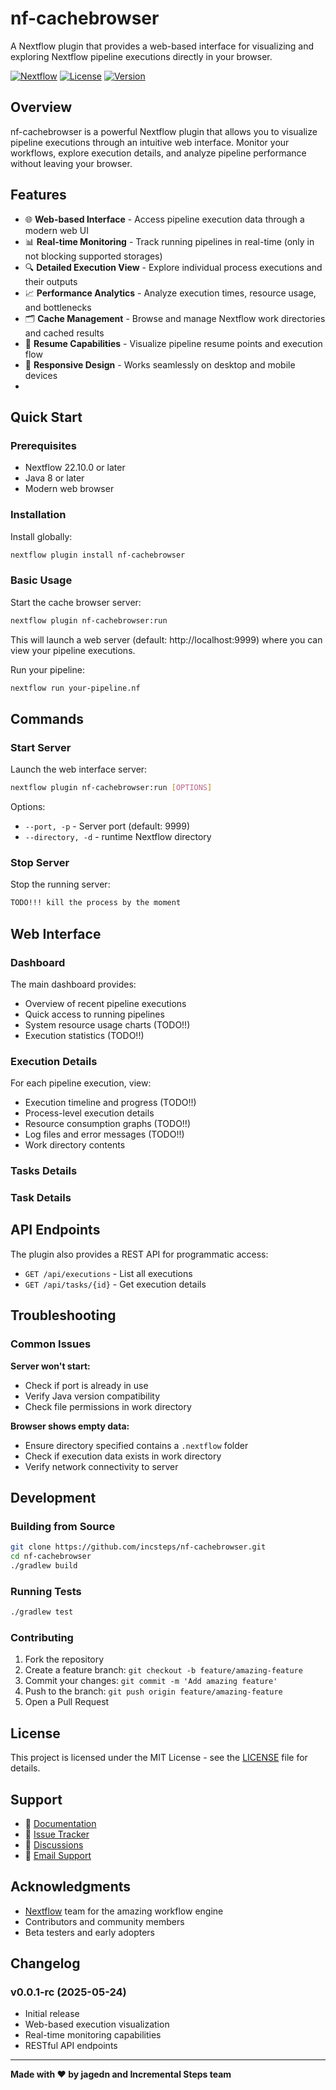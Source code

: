 # nf-cachebrowser

A Nextflow plugin that provides a web-based interface for visualizing and exploring Nextflow pipeline executions directly in your browser.

[![Nextflow](https://img.shields.io/badge/nextflow-%E2%89%A522.10.0-brightgreen.svg)](https://www.nextflow.io/)
[![License](https://img.shields.io/badge/License-MIT-blue.svg)](LICENSE)
[![Version](https://img.shields.io/badge/version-0.0.1-orange.svg)](https://github.com/your-org/nf-cachebrowser/releases)

## Overview

nf-cachebrowser is a powerful Nextflow plugin that allows you to visualize pipeline executions through an intuitive web interface. Monitor your workflows, explore execution details, and analyze pipeline performance without leaving your browser.

## Features

- 🌐 **Web-based Interface** - Access pipeline execution data through a modern web UI
- 📊 **Real-time Monitoring** - Track running pipelines in real-time (only in not blocking supported storages)
- 🔍 **Detailed Execution View** - Explore individual process executions and their outputs
- 📈 **Performance Analytics** - Analyze execution times, resource usage, and bottlenecks
- 🗂️ **Cache Management** - Browse and manage Nextflow work directories and cached results
- 🔄 **Resume Capabilities** - Visualize pipeline resume points and execution flow
- 📱 **Responsive Design** - Works seamlessly on desktop and mobile devices
-
## Quick Start

### Prerequisites

- Nextflow 22.10.0 or later
- Java 8 or later
- Modern web browser

### Installation

Install globally:

```bash
nextflow plugin install nf-cachebrowser
```

### Basic Usage

Start the cache browser server:

```bash
nextflow plugin nf-cachebrowser:run
```

This will launch a web server (default: http://localhost:9999) where you can view your pipeline executions.

Run your pipeline:

```bash
nextflow run your-pipeline.nf 
```

## Commands

### Start Server

Launch the web interface server:

```bash
nextflow plugin nf-cachebrowser:run [OPTIONS]
```

Options:
- `--port, -p` - Server port (default: 9999)
- `--directory, -d` - runtime Nextflow directory 

### Stop Server

Stop the running server:

```bash
TODO!!! kill the process by the moment
```

## Web Interface

### Dashboard

The main dashboard provides:
- Overview of recent pipeline executions
- Quick access to running pipelines
- System resource usage charts (TODO!!)
- Execution statistics (TODO!!)

### Execution Details

For each pipeline execution, view:
- Execution timeline and progress (TODO!!)
- Process-level execution details
- Resource consumption graphs (TODO!!)
- Log files and error messages (TODO!!)
- Work directory contents

### Tasks Details


### Task Details


## API Endpoints

The plugin also provides a REST API for programmatic access:

- `GET /api/executions` - List all executions
- `GET /api/tasks/{id}` - Get execution details


## Troubleshooting

### Common Issues

**Server won't start:**
- Check if port is already in use
- Verify Java version compatibility
- Check file permissions in work directory

**Browser shows empty data:**
- Ensure directory specified contains a `.nextflow` folder
- Check if execution data exists in work directory
- Verify network connectivity to server


## Development

### Building from Source

```bash
git clone https://github.com/incsteps/nf-cachebrowser.git
cd nf-cachebrowser
./gradlew build
```

### Running Tests

```bash
./gradlew test
```

### Contributing

1. Fork the repository
2. Create a feature branch: `git checkout -b feature/amazing-feature`
3. Commit your changes: `git commit -m 'Add amazing feature'`
4. Push to the branch: `git push origin feature/amazing-feature`
5. Open a Pull Request

## License

This project is licensed under the MIT License - see the [LICENSE](LICENSE) file for details.

## Support

- 📖 [Documentation](https://github.com/your-org/nf-cachebrowser/wiki)
- 🐛 [Issue Tracker](https://github.com/your-org/nf-cachebrowser/issues)
- 💬 [Discussions](https://github.com/your-org/nf-cachebrowser/discussions)
- 📧 [Email Support](mailto:support@your-org.com)

## Acknowledgments

- [Nextflow](https://www.nextflow.io/) team for the amazing workflow engine
- Contributors and community members
- Beta testers and early adopters

## Changelog

### v0.0.1-rc (2025-05-24)
- Initial release
- Web-based execution visualization
- Real-time monitoring capabilities
- RESTful API endpoints


---

**Made with ❤️ by jagedn and Incremental Steps team**